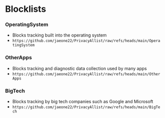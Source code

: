 # Blocklists

### OperatingSystem
- Blocks tracking built into the operating system
- ```https://github.com/jaeone22/PrivacyAllist/raw/refs/heads/main/OperatingSystem```

### OtherApps
- Blocks tracking and diagnostic data collection used by many apps
- ```https://github.com/jaeone22/PrivacyAllist/raw/refs/heads/main/OtherApps```

### BigTech
- Blocks tracking by big tech companies such as Google and Microsoft
- ```https://github.com/jaeone22/PrivacyAllist/raw/refs/heads/main/BigTech```

